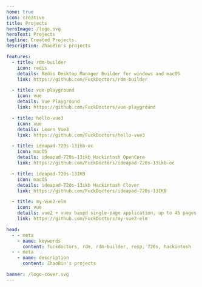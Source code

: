 ```yaml
---
home: true
icon: creative
title: Projects
heroImage: /logo.svg
heroText: Projects
tagline: Created Projects.
description: ZhaoBin's projects

features:
  - title: rdm-builder
    icon: redis
    details: Redis Desktop Manager Builder for windows and macOS
    link: https://github.com/FuckDoctors/rdm-builder

  - title: vue-playground
    icon: vue
    details: Vue Playground
    link: https://github.com/FuckDoctors/vue-playground

  - title: hello-vue3
    icon: vue
    details: Learn Vue3
    link: https://github.com/FuckDoctors/hello-vue3

  - title: ideapad-720s-13ikb-oc
    icon: macOS
    details: ideapad-720s-13ikb Hackintosh OpenCore
    link: https://github.com/FuckDoctors/ideapad-720s-13ikb-oc

  - title: ideapad-720s-13IKB
    icon: macOS
    details: ideapad-720s-13ikb Hackintosh Clover
    link: https://github.com/FuckDoctors/ideapad-720s-13IKB

  - title: my-vue2-elm
    icon: vue
    details: vue2 + vuex based single-page application, up to 45 pages (re-typing for study purpose)
    link: https://github.com/FuckDoctors/my-vue2-elm

head:
  - - meta
    - name: keywords
      content: fuckdoctors, rdm, rdm-builder, resp, 720s, hackintosh
  - - meta
    - name: description
      content: ZhaoBin's projects

banner: /logo-cover.svg
---
```

